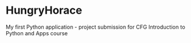 # HungryHorace
My first Python application - project submission for CFG Introduction to Python and Apps course
